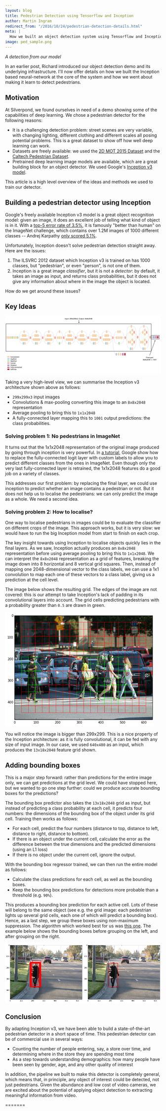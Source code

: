 ```yaml
---
layout: blog
title: Pedestrian Detection using Tensorflow and Inception
author: Martin Ingram
redirect_from: "/2016/10/24/pedestrian-detection-details.html"
meta: |
  How we built an object detection system using Tensorflow and Inception, and taught it to recognize pedestrians.
image: ped_sample.png
---
```

_A detection from our model_

In an earlier post, Richard introduced our object detection demo and its underlying infrastructure. I'll now offer details on how we built the Inception based neural-network at the core of the system and how we went about making it learn to detect pedestrians.

## Motivation

At Silverpond, we found ourselves in need of a demo showing some of the capabilities of deep learning. We chose a pedestrian detector for the following reasons:

* It is a challenging detection problem: street scenes are very variable, with changing lighting, different clothing and different scales all posing potential problems. This is a great dataset to show off how well deep learning can work.
* Datasets are freely available: we used the [2D MOT 2015 Dataset](https://motchallenge.net/data/2D_MOT_2015/) and the [Caltech Pedestrian Dataset](https://www.vision.caltech.edu/Image_Datasets/CaltechPedestrians/).
* Pretrained deep learning image models are available, which are a great building block for an object detector. We used Google's [Inception v3 model](https://github.com/tensorflow/models/tree/master/inception).

This article is a high level overview of the ideas and methods we used to train our detector.

<!--more-->

## Building a pedestrian detector using Inception

Google's freely available Inception v3 model is a great object recognition model: given an image, it does an excellent job of telling what kind of object is in it. With a [top-5 error rate of 3.5%](https://arxiv.org/abs/1512.00567), it is famously "better than human" on the ImageNet challenge, which contains over 1.2M images of 1000 different classes -- Andrej Karpathy [only scored 5.1%](http://karpathy.github.io/2014/09/02/what-i-learned-from-competing-against-a-convnet-on-imagenet/).

Unfortunately, Inception doesn't solve pedestrian detection straight away. Here are the issues:

1. The ILSVRC 2012 dataset which Inception v3 is trained on has 1000 classes, but "pedestrian", or even "person", is not one of them.
2. Inception is a great image _classifier_, but it is not a _detector_: by default, it takes an image as input, and returns class probabilities, but it does not give any information about where in the image the object is located.

How do we get around these issues?

## Key Ideas

![inception](./image03.png)

Taking a very high-level view, we can summarise the Inception v3 architecture shown above as follows:

* `299x299x3` input images
* Convolutions & max-pooling converting this image to an `8x8x2048` representation
* Average pooling to bring this to `1x1x2048`
* A fully-connected layer mapping this to `1001` output predictions: the class probabilities.

### Solving problem 1: No pedestrians in ImageNet

It turns out that the 1x1x2048 representation of the original image produced by going through inception is very powerful. In [a tutorial](https://www.tensorflow.org/versions/r0.9/how_tos/image_retraining/index.html), Google show how to replace the fully-connected logit layer with custom labels to allow you to predict different classes from the ones in ImageNet. Even though only the very last fully-connected layer is retrained, the 1x1x2048 features do a good job on a variety of classes.

This addresses our first problem: by replacing the final layer, we could use inception to predict whether an image contains a pedestrian or not. But it does not help us to localise the pedestrians: we can only predict the image as a whole. We need a second idea.

### Solving problem 2: How to localise?

One way to localise pedestrians in images could be to evaluate the classifier on different crops of the image. This approach works, but it is very slow: we would have to run the big Inception model from start to finish on each crop.

The key insight towards using Inception to localise objects quickly lies in the final layers. As we saw, Inception actually produces an `8x8x2048` representation before using average pooling to bring this to `1x1x2048`. We can interpret the `8x8x2048` representation as a grid of features, breaking the image down into 8 horizontal and 8 vertical grid squares. Then, instead of mapping one 2048-dimensional vector to the class labels, we can use a 1x1 convolution to map each one of these vectors to a class label, giving us a prediction at the cell level.

The image below shows the resulting grid. The edges of the image are not covered: this is our attempt to take Inception's lack of padding in its convolutional layers into account. The grid cells predicting pedestrians with a probability greater than `0.5` are drawn in green.

![grid](./grid.png)

You will notice the image is bigger than 299x299. This is a nice property of the Inception architecture: as it is fully convolutional, it can be fed with any size of input image. In our case, we used `640x480` as an input, which produces the `13x18x2048` feature grid shown.

## Adding bounding boxes

This is a major step forward: rather than predictions for the entire image only, we can get predictions at the grid level. We could have stopped here, but we wanted to go one step further: could we produce accurate bounding boxes for the predictions?

The bounding box predictor also takes the `13x18x2048` grid as input, but instead of predicting a class probability at each cell, it predicts four numbers: the dimensions of the bounding box of the object under its grid cell. Training then works as follows:

* For each cell, predict the four numbers (distance to top, distance to left, distance to right, distance to bottom).
* If there is an object under the current cell, calculate the error as the difference between the true dimensions and the predicted dimensions (using an L1 loss)
* If there is no object under the current cell, ignore the output.

With the bounding box regressor trained, we can then run the entire model as follows:

* Calculate the class predictions for each cell, as well as the bounding boxes.
* Keep the bounding box predictions for detections more probable than a threshold (e.g. `90%`).

This produces a bounding box prediction for each active cell. Lots of these will belong to the same object (see e.g. the grid image: each pedestrian lights up several grid cells, each one of which will predict a bounding box). Hence, as a last step, we group these boxes using non-maximum suppression. The algorithm which worked best for us was [this one](http://www.pyimagesearch.com/2014/11/17/non-maximum-suppression-object-detection-python/). The example below shows the bounding boxes before grouping on the left, and after grouping on the right.

![grid](./together.png)

## Conclusion

By adapting Inception v3, we have been able to build a state-of-the-art pedestrian detector in a short space of time. This pedestrian detector can be of commercial use in several ways:

* Counting the number of people entering, say, a store over time, and determining where in the store they are spending most time
* As a step towards understanding demographics: how many people have been seen by gender, age, and any other quality of interest

In addition, the pipeline we built to make this detector is completely general, which means that, in principle, any object of interest could be detected, not just pedestrians. Given the abundance and low cost of video cameras, we are excited about the potential of applying object detection to extracting meaningful information from video.

=======
